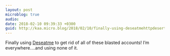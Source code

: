 ```yaml
---
layout: post
microblog: true
audio: 
date: 2018-02-10 09:39:33 +0300
guid: http://kaa.micro.blog/2018/02/10/finally-using-deseatmehttpdesertme.html
---
```

Finally using [Deseatme](http://deseat.me) to get rid of all of these blasted accounts! I’m everywhere....and using none of it.
